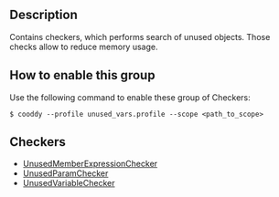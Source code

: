 ## Description
Contains checkers, which performs search of unused objects. Those checks allow to reduce memory usage.

## How to enable this group
Use the following command to enable these group of Checkers:




```
$ cooddy --profile unused_vars.profile --scope <path_to_scope>
```

## Checkers
* [UnusedMemberExpressionChecker](UnusedMemberExpressionChecker.md)
* [UnusedParamChecker](UnusedParamChecker.md)
* [UnusedVariableChecker](UnusedVariableChecker.md)
